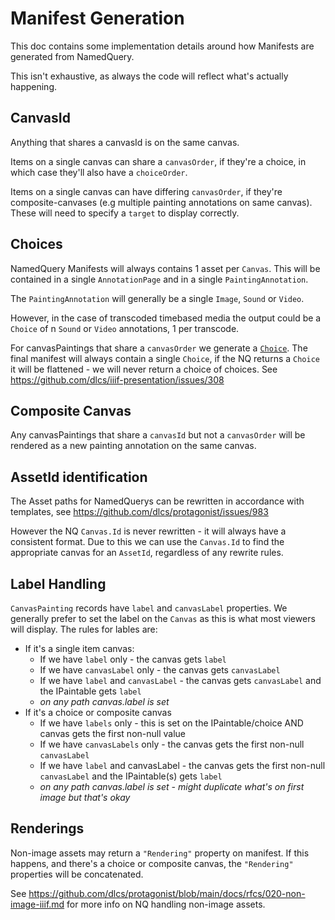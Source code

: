 # Manifest Generation

This doc contains some implementation details around how Manifests are generated from NamedQuery. 

This isn't exhaustive, as always the code will reflect what's actually happening.

## CanvasId

Anything that shares a canvasId is on the same canvas.

Items on a single canvas can share a `canvasOrder`, if they're a choice, in which case they'll also have a `choiceOrder`.

Items on a single canvas can have differing `canvasOrder`, if they're composite-canvases (e.g multiple painting annotations on same canvas). These will need to specify a `target` to display correctly.

## Choices

NamedQuery Manifests will always contains 1 asset per `Canvas`. This will be contained in a single `AnnotationPage` and in a single `PaintingAnnotation`.

The `PaintingAnnotation` will generally be a single `Image`, `Sound` or `Video`. 

However, in the case of transcoded timebased media the output could be a `Choice` of n `Sound` or `Video` annotations, 1 per transcode.

For canvasPaintings that share a `canvasOrder` we generate a [`Choice`](https://iiif.io/api/cookbook/recipe/0033-choice/#example). The final manifest will always contain a single `Choice`, if the NQ returns a `Choice` it will be flattened - we will never return a choice of choices. See https://github.com/dlcs/iiif-presentation/issues/308

## Composite Canvas

Any canvasPaintings that share a `canvasId` but not a `canvasOrder` will be rendered as a new painting annotation on the same canvas.

## AssetId identification

The Asset paths for NamedQuerys can be rewritten in accordance with templates, see https://github.com/dlcs/protagonist/issues/983

However the NQ `Canvas.Id` is never rewritten - it will always have a consistent format. Due to this we can use the `Canvas.Id` to find the appropriate canvas for an `AssetId`, regardless of any rewrite rules.

## Label Handling

`CanvasPainting` records have `label` and `canvasLabel` properties. We generally prefer to set the label on the `Canvas` as this is what most viewers will display. The rules for lables are:

* If it's a single item canvas:
  * If we have `label` only - the canvas gets `label`
  * If we have `canvasLabel` only - the canvas gets `canvasLabel`
  * If we have `label` and `canvasLabel` - the canvas gets `canvasLabel` and the IPaintable gets `label`
  * _on any path canvas.label is set_
* If it's a choice or composite canvas
  * If we have `labels` only - this is set on the IPaintable/choice AND canvas gets the first non-null value
  * If we have `canvasLabels` only - the canvas gets the first non-null `canvasLabel`
  * If we have `label` and canvasLabel - the canvas gets the first non-null `canvasLabel` and the IPaintable(s) gets `label`
  * _on any path canvas.label is set - might duplicate what's on first image but that's okay_

## Renderings

Non-image assets may return a `"Rendering"` property on manifest. If this happens, and there's a choice or composite canvas, the `"Rendering"` properties will be concatenated.

See https://github.com/dlcs/protagonist/blob/main/docs/rfcs/020-non-image-iiif.md for more info on NQ handling non-image assets.